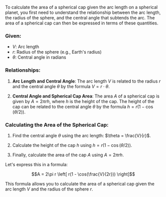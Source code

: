 To calculate the area of a spherical cap given the arc length on a spherical planet, you first need to understand the relationship between the arc length, the radius of the sphere, and the central angle that subtends the arc. The area of a spherical cap can then be expressed in terms of these quantities.

### Given:

- $V$: Arc length
- $r$: Radius of the sphere (e.g., Earth's radius)
- $\theta$: Central angle in radians

### Relationships:

1. **Arc Length and Central Angle**: The arc length $V$ is related to the radius $r$ and the central angle $\theta$ by the formula $V = r \cdot \theta$.

2. **Central Angle and Spherical Cap Area**: The area $A$ of a spherical cap is given by $A = 2\pi r h$, where $h$ is the height of the cap. The height of the cap can be related to the central angle $\theta$ by the formula $h = r(1 - \cos(\theta/2))$.

### Calculating the Area of the Spherical Cap:

1. Find the central angle $\theta$ using the arc length: $\theta = \frac{V}{r}$.

2. Calculate the height of the cap $h$ using $h = r(1 - \cos(\theta/2))$.

3. Finally, calculate the area of the cap $A$ using $A = 2\pi r h$.

Let's express this in a formula:

$$A = 2\pi r \left[ r(1 - \cos(\frac{V}{2r})) \right]$$

This formula allows you to calculate the area of a spherical cap given the arc length $V$ and the radius of the sphere $r$.